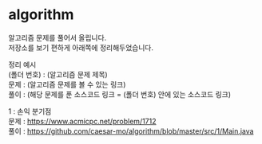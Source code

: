 # algorithm  
알고리즘 문제를 풀어서 올립니다.  
저장소를 보기 편하게 아래쪽에 정리해두었습니다.  

정리 예시  
(폴더 번호) : (알고리즘 문제 제목)  
문제 : (알고리즘 문제를 볼 수 있는 링크)  
풀이 : (해당 문제를 푼 소스코드 링크 = (폴더 번호) 안에 있는 소스코드 링크)  

1 : 손익 분기점  
문제 : https://www.acmicpc.net/problem/1712  
풀이 : https://github.com/caesar-mo/algorithm/blob/master/src/1/Main.java
